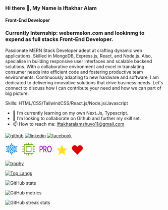 ### Hi there 👋, My Name is Iftakhar Alam
####  Front-End Developer 
### Currently Internship: webermelon.com and lookinmg to expend as full stacks Front-End Developer. 

Passionate MERN Stack Developer adept at crafting dynamic web applications. Skilled in MongoDB, Express.js, React, and Node.js. Also, specialise in building responsive user interfaces and scalable backend solutions. With a collaborative environment and excel in translating consumer needs into efficient code and fostering productive team environments. Continuously adapting to new hardware and software, I am dedicated to delivering innovative solutions that drive business needs. Let's connect to discuss how I can contribute your need and how we can part of big picture. 

Skills: HTML/CSS/TailwindCSS/React.js/Node.js/Javascript

- 🌱 I’m currently learning on my own Next.Js, Typescript. 
- 👯 I’m looking to collaborate on Github and further my skill set.
- 📫 How to reach me: iftakharalamshuvo11@gmail.com 


[<img src='https://cdn.jsdelivr.net/npm/simple-icons@3.0.1/icons/github.svg' alt='github' height='40'>](https://github.com/alamshuvo)  [<img src='https://cdn.jsdelivr.net/npm/simple-icons@3.0.1/icons/linkedin.svg' alt='linkedin' height='40'>](https://www.linkedin.com/in/www.linkedin.com/in/iftakhar-alam-shuvo/)  [<img src='https://cdn.jsdelivr.net/npm/simple-icons@3.0.1/icons/facebook.svg' alt='facebook' height='40'>](https://www.facebook.com/https://www.facebook.com/profile.php?id=100084538193501)  

<a href='https://archiveprogram.github.com/'><img src='https://raw.githubusercontent.com/acervenky/animated-github-badges/master/assets/acbadge.gif' width='40' height='40'></a> <a href='https://docs.github.com/en/developers'><img src='https://raw.githubusercontent.com/acervenky/animated-github-badges/master/assets/devbadge.gif' width='40' height='40'></a> <a href='https://github.com/pricing'><img src='https://raw.githubusercontent.com/acervenky/animated-github-badges/master/assets/pro.gif' width='40' height='40'></a> <a href='https://stars.github.com/'><img src='https://raw.githubusercontent.com/acervenky/animated-github-badges/master/assets/starbadge.gif' width='35' height='35'></a> <a href='https://docs.github.com/en/github/supporting-the-open-source-community-with-github-sponsors'><img src='https://raw.githubusercontent.com/acervenky/animated-github-badges/master/assets/sponsorbadge.gif' width='35' height='35'></a> 

[![trophy](https://github-profile-trophy.vercel.app/?username=alamshuvo)](https://github.com/ryo-ma/github-profile-trophy)

[![Top Langs](https://github-readme-stats.vercel.app/api/top-langs/?username=alamshuvo)](https://github.com/anuraghazra/github-readme-stats)

![GitHub stats](https://github-readme-stats.vercel.app/api?username=alamshuvo&show_icons=true&count_private=true)  

![GitHub metrics](https://metrics.lecoq.io/alamshuvo)  

![GitHub streak stats](https://streak-stats.demolab.com/?user=alamshuvo)  

